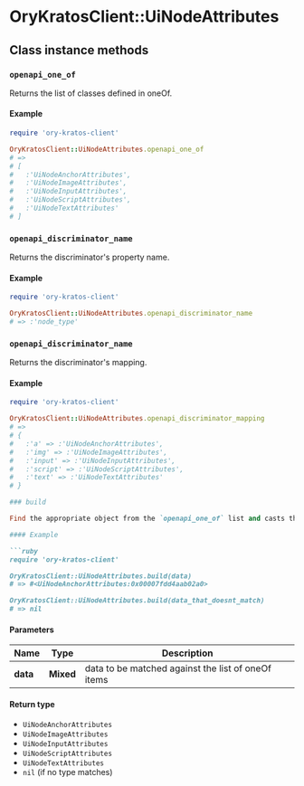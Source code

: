 # OryKratosClient::UiNodeAttributes

## Class instance methods

### `openapi_one_of`

Returns the list of classes defined in oneOf.

#### Example

```ruby
require 'ory-kratos-client'

OryKratosClient::UiNodeAttributes.openapi_one_of
# =>
# [
#   :'UiNodeAnchorAttributes',
#   :'UiNodeImageAttributes',
#   :'UiNodeInputAttributes',
#   :'UiNodeScriptAttributes',
#   :'UiNodeTextAttributes'
# ]
```

### `openapi_discriminator_name`

Returns the discriminator's property name.

#### Example

```ruby
require 'ory-kratos-client'

OryKratosClient::UiNodeAttributes.openapi_discriminator_name
# => :'node_type'
```

### `openapi_discriminator_name`

Returns the discriminator's mapping.

#### Example

```ruby
require 'ory-kratos-client'

OryKratosClient::UiNodeAttributes.openapi_discriminator_mapping
# =>
# {
#   :'a' => :'UiNodeAnchorAttributes',
#   :'img' => :'UiNodeImageAttributes',
#   :'input' => :'UiNodeInputAttributes',
#   :'script' => :'UiNodeScriptAttributes',
#   :'text' => :'UiNodeTextAttributes'
# }

### build

Find the appropriate object from the `openapi_one_of` list and casts the data into it.

#### Example

```ruby
require 'ory-kratos-client'

OryKratosClient::UiNodeAttributes.build(data)
# => #<UiNodeAnchorAttributes:0x00007fdd4aab02a0>

OryKratosClient::UiNodeAttributes.build(data_that_doesnt_match)
# => nil
```

#### Parameters

| Name | Type | Description |
| ---- | ---- | ----------- |
| **data** | **Mixed** | data to be matched against the list of oneOf items |

#### Return type

- `UiNodeAnchorAttributes`
- `UiNodeImageAttributes`
- `UiNodeInputAttributes`
- `UiNodeScriptAttributes`
- `UiNodeTextAttributes`
- `nil` (if no type matches)

